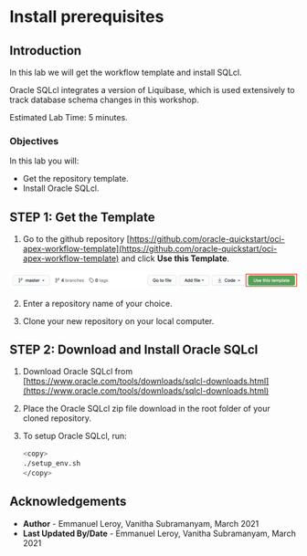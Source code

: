 # Install prerequisites

## Introduction

In this lab we will get the workflow template and install SQLcl.

Oracle SQLcl integrates a version of Liquibase, which is used extensively to track database schema changes in this workshop.

Estimated Lab Time: 5 minutes.

### Objectives

In this lab you will:

- Get the repository template.
- Install Oracle SQLcl.

## **STEP 1:** Get the Template

1. Go to the github repository [https://github.com/oracle-quickstart/oci-apex-workflow-template](https://github.com/oracle-quickstart/oci-apex-workflow-template) and click **Use this Template**.

  ![](./images/template.png)

2. Enter a repository name of your choice.

3. Clone your new repository on your local computer.

## **STEP 2:** Download and Install Oracle SQLcl

1. Download Oracle SQLcl from [https://www.oracle.com/tools/downloads/sqlcl-downloads.html](https://www.oracle.com/tools/downloads/sqlcl-downloads.html)

2. Place the Oracle SQLcl zip file download in the root folder of your cloned repository.

3. To setup Oracle SQLcl, run:

    ```bash
    <copy>
    ./setup_env.sh
    </copy>
    ```


## Acknowledgements

 - **Author** - Emmanuel Leroy, Vanitha Subramanyam, March 2021
 - **Last Updated By/Date** - Emmanuel Leroy, Vanitha Subramanyam, March 2021
